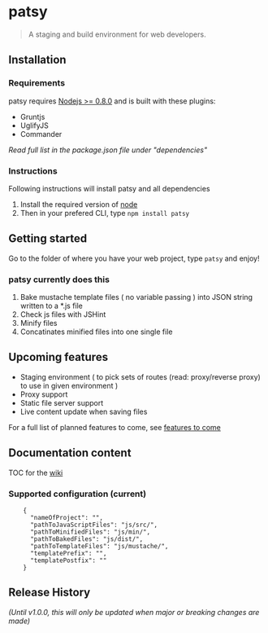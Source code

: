 # patsy

> A staging and build environment for web developers. 

## Installation

### Requirements

patsy requires [Nodejs >= 0.8.0][node] and is built with these plugins:

* Gruntjs
* UglifyJS
* Commander

_Read full list in the package.json file under "dependencies"_ 

### Instructions

Following instructions will install patsy and all dependencies

1. Install the required version of [node]
2. Then in your prefered CLI, type `npm install patsy`

## Getting started

Go to the folder of where you have your web project, type `patsy` and enjoy!

### patsy currently does this

1. Bake mustache template files ( no variable passing ) into JSON string written to a *.js file
2. Check js files with JSHint
3. Minify files
4. Concatinates minified files into one single file

## Upcoming features

* Staging environment ( to pick sets of routes (read: proxy/reverse proxy) to use in given environment )
* Proxy support
* Static file server support
* Live content update when saving files

For a full list of planned features to come, see [features to come][features_planned]

## Documentation content

TOC for the [wiki]

### Supported configuration (current)

        {
          "nameOfProject": "",
          "pathToJavaScriptFiles": "js/src/",
          "pathToMinifiedFiles": "js/min/",
          "pathToBakedFiles": "js/dist/",
          "pathToTemplateFiles": "js/mustache/",
          "templatePrefix": "",
          "templatePostfix": ""
        }


[node]: http://nodejs.org/
[npm]: http://npmjs.org/
[wiki]: http://github.com/phun-ky/patsy/wiki
[patsy]: http://github.com/phun-ky/patsy
[features_planned]: https://github.com/phun-ky/patsy/issues?labels=feature+planned&page=1&state=open

## Release History
_(Until v1.0.0, this will only be updated when major or breaking changes are made)_
